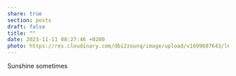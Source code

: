 ```yaml
---
share: true
section: posts
draft: false
title: ""
date: 2023-11-11 08:27:46 +0200
photo: https://res.cloudinary.com/dbi2zounq/image/upload/v1699687643/l6cwu306orobaoxhsrtl.jpg
---
```


Sunshine sometimes
